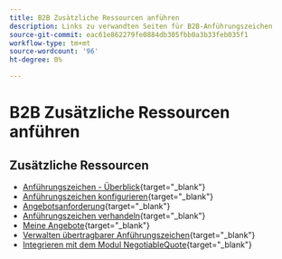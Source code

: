 ```yaml
---
title: B2B Zusätzliche Ressourcen anführen
description: Links zu verwandten Seiten für B2B-Anführungszeichen
source-git-commit: eac61e862279fe0884db305fbb0a3b33feb035f1
workflow-type: tm+mt
source-wordcount: '96'
ht-degree: 0%

---
```


# B2B Zusätzliche Ressourcen anführen

## Zusätzliche Ressourcen

- [Anführungszeichen - Überblick](https://experienceleague.adobe.com/docs/commerce-admin/b2b/quotes/quotes.html){target="_blank"}
- [Anführungszeichen konfigurieren](https://experienceleague.adobe.com/docs/commerce-admin/b2b/quotes/configure-quotes.html){target="_blank"}
- [Angebotsanforderung](https://experienceleague.adobe.com/docs/commerce-admin/b2b/quotes/quote-request.html){target="_blank"}
- [Anführungszeichen verhandeln](https://experienceleague.adobe.com/docs/commerce-admin/b2b/quotes/quote-price-negotiation.html){target="_blank"}
- [Meine Angebote](https://experienceleague.adobe.com/docs/commerce-admin/b2b/quotes/account-dashboard-my-quotes.html){target="_blank"}
- [Verwalten übertragbarer Anführungszeichen](https://developer.adobe.com/commerce/webapi/rest/b2b/negotiable-manage/){target="_blank"}
- [Integrieren mit dem Modul NegotiableQuote](https://developer.adobe.com/commerce/webapi/rest/b2b/negotiable-quote/){target="_blank"}
